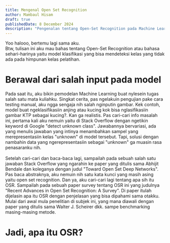 ```yaml
---
title: Mengenal Open Set Recognition
author: Mambaul Hisam
draft: true
publishedDate: 8 December 2024
description: "Pengenalan tentang Open-Set Recognition pada Machine Learning."
---
```

Yoo halooo, bertemu lagi sama aku.\
Btw, tulisan ini aku mau bahas tentang Open-Set Recognition atau bahasa sehari-harinya yaitu model klasifikasi yang bisa mendeteksi kelas yang tidak ada pada himpunan kelas pelatihan.

# Berawal dari salah input pada model
Pada saat itu, aku bikin pemodelan Machine Learning buat nylesein tugas salah satu mata kuliahku.
Singkat cerita, pas ngelakuin pengujian pake cara testing manual, aku ngga sengaja nih salah nginputin gambar.
Kek contoh, model buat ngeklasifikasiin anjing atau kucing kok bisa nglasifikasiin gambar KTP sebagai kucing?.
Kan ga realistis.
Pas cari-cari info masalah ini, pertama kali aku nemuin yaitu di Stack Overflow dengan ngetikin keyword di Google "detect unknown class".
Jawabannya bervariasi, ada yang menulis jawaban yang intinya menambahkan sampel yang merepresentasiin kelas "unknown" di model tersebut.
Tapi, solusi dengan nambahin data yang ngerepresentasiin sebagai "unknown" ga muasin rasa penasaranku nih.\
\
Setelah cari-cari dan baca-baca lagi, sampailah pada sebuah salah satu jawaban Stack Overflow yang ngarahin ke paper yang ditulis sama Abhijit Bendale dan koleganya dengan judul "Toward Open Set Deep Networks".
Pas baca abstraknya, aku nemuin nih satu kata kunci yang masih asing yaitu open set recognition. Dan ya, aku cari-cari lagi tentang apa sih itu OSR.
Sampailah pada sebuah paper survey tentang OSR ini yang judulnya "Recent Advances in Open Set Recognition: A Survey".
Di paper itulah dijelasin apa itu OSR dengan penjelasan yang bisa dipahami sama otakku.
Mulai dari awal mula penelitian di subjek ini, yang mana diawali dengan paper yang ditulis sama Walter J. Scheirer dkk. sampe benchmarking masing-masing metode.

# Jadi, apa itu OSR?

